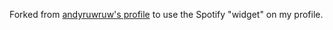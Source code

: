 Forked from [andyruwruw's profile](https://github.com/andyruwruw/andyruwruw) to use the Spotify "widget" on my profile.
